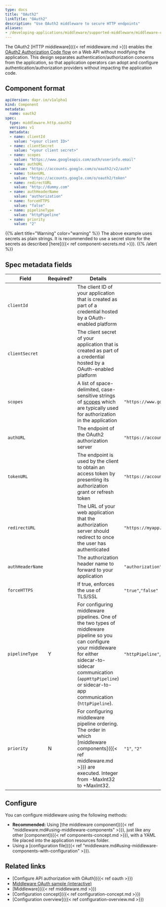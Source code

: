 ```yaml
---
type: docs
title: "OAuth2"
linkTitle: "OAuth2"
description: "Use OAuth2 middleware to secure HTTP endpoints"
aliases:
- /developing-applications/middleware/supported-middleware/middleware-oauth2/
---
```


The OAuth2 [HTTP middleware]({{< ref middleware.md >}}) enables the [OAuth2 Authorization Code flow](https://tools.ietf.org/html/rfc6749#section-4.1) on a Web API without modifying the application. This design separates authentication/authorization concerns from the application, so that application operators can adopt and configure authentication/authorization providers without impacting the application code.

## Component format

```yaml
apiVersion: dapr.io/v1alpha1
kind: Component
metadata:
  name: oauth2
spec:
  type: middleware.http.oauth2
  version: v1
  metadata:
  - name: clientId
    value: "<your client ID>"
  - name: clientSecret
    value: "<your client secret>"
  - name: scopes
    value: "https://www.googleapis.com/auth/userinfo.email"
  - name: authURL
    value: "https://accounts.google.com/o/oauth2/v2/auth"
  - name: tokenURL
    value: "https://accounts.google.com/o/oauth2/token"
  - name: redirectURL
    value: "http://dummy.com"
  - name: authHeaderName
    value: "authorization"
  - name: forceHTTPS
    value: "false"
  - name: pipelineType
    value: "httpPipeline"
  - name: priority
    value: "2"
```

{{% alert title="Warning" color="warning" %}}
The above example uses secrets as plain strings. It is recommended to use a secret store for the secrets as described [here]({{< ref component-secrets.md >}}).
{{% /alert %}}

## Spec metadata fields

| Field | Required? | Details | Example |
|-------|-----------|---------|---------|
| `clientId` |  | The client ID of your application that is created as part of a credential hosted by a OAuth-enabled platform
| `clientSecret` |  | The client secret of your application that is created as part of a credential hosted by a OAuth-enabled platform
| `scopes` |  | A list of space-delimited, case-sensitive strings of [scopes](https://tools.ietf.org/html/rfc6749#section-3.3) which are typically used for authorization in the application | `"https://www.googleapis.com/auth/userinfo.email"`
| `authURL` |  | The endpoint of the OAuth2 authorization server | `"https://accounts.google.com/o/oauth2/v2/auth"`
| `tokenURL` |  | The endpoint is used by the client to obtain an access token by presenting its authorization grant or refresh token | `"https://accounts.google.com/o/oauth2/token"`
| `redirectURL` |  | The URL of your web application that the authorization server should redirect to once the user has authenticated | `"https://myapp.com"`
| `authHeaderName` |  | The authorization header name to forward to your application | `"authorization"`
| `forceHTTPS` |  |   If true, enforces the use of TLS/SSL | `"true"`,`"false"`                                           |
| `pipelineType` | Y | For configuring middleware pipelines. One of the two types of middleware pipeline so you can configure your middleware for either sidecar-to-sidecar communication (`appHttpPipeline`) or sidecar-to-app communication (`httpPipeline`). | `"httpPipeline"`, `"appHttpPipeline"`
| `priority` | N | For configuring middleware pipeline ordering. The order in which [middleware components]({{< ref middleware.md >}}) are executed. Integer from -MaxInt32 to +MaxInt32. | `"1"`, `"2"`

## Configure

You can configure middleware using the following methods:

- **Recommended:** Using [the middleware component]({{< ref "middleware.md#using-middleware-components" >}}), just like any other [component]({{< ref components-concept.md >}}), with a YAML file placed into the application resources folder.
- Using a [configuration file]({{< ref "middleware.md#using-middleware-components-with-configuration" >}}).

## Related links

- [Configure API authorization with OAuth]({{< ref oauth >}})
- [Middleware OAuth sample (interactive)](https://github.com/dapr/samples/tree/master/middleware-oauth-google)
- [Middleware]({{< ref middleware.md >}})
- [Configuration concept]({{< ref configuration-concept.md >}})
- [Configuration overview]({{< ref configuration-overview.md >}})
